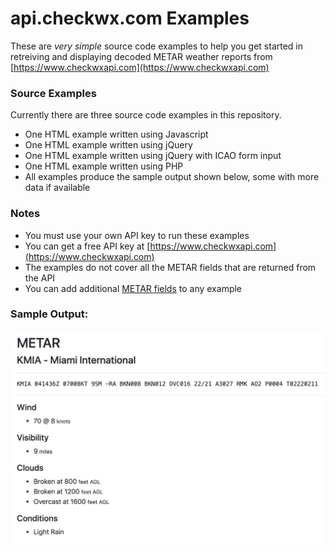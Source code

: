 # api.checkwx.com Examples

These are _very simple_ source code examples to help you get started in retreiving and displaying decoded METAR weather reports from [https://www.checkwxapi.com](https://www.checkwxapi.com)

### Source Examples

Currently there are three source code examples in this repository.  

* One HTML example written using Javascript
* One HTML example written using jQuery
* One HTML example written using jQuery with ICAO form input
* One HTML example written using PHP
* All examples produce the sample output shown below, some with more data if available

### Notes

* You must use your own API key to run these examples
* You can get a free API key at [https://www.checkwxapi.com](https://www.checkwxapi.com)
* The examples do not cover all the METAR fields that are returned from the API
* You can add additional [METAR fields](https://www.checkwxapi.com/documentation/#metar_response_fields) to any example

### Sample Output:

![alt text](screenshots/main.png "Example")
